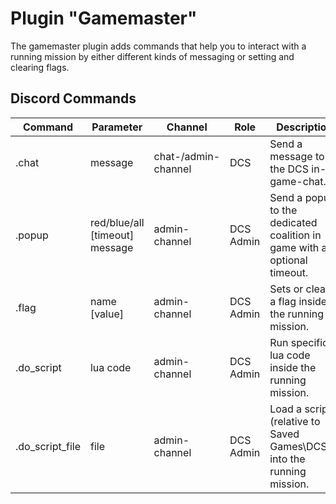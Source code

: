 # Plugin "Gamemaster"
The gamemaster plugin adds commands that help you to interact with a running mission by either different kinds of messaging or setting and clearing flags.  

## Discord Commands

| Command         | Parameter                      | Channel             | Role      | Description                                                               |
|-----------------|--------------------------------|---------------------|-----------|---------------------------------------------------------------------------|
| .chat           | message                        | chat-/admin-channel | DCS       | Send a message to the DCS in-game-chat.                                   |
| .popup          | red/blue/all [timeout] message | admin-channel       | DCS Admin | Send a popup to the dedicated coalition in game with an optional timeout. |
| .flag           | name [value]                   | admin-channel       | DCS Admin | Sets or clears a flag inside the running mission.                         |
| .do_script      | lua code                       | admin-channel       | DCS Admin | Run specific lua code inside the running mission.                         |
| .do_script_file | file                           | admin-channel       | DCS Admin | Load a script (relative to Saved Games\DCS...) into the running mission.  |
